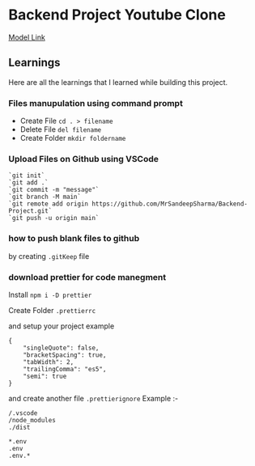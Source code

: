 # Backend Project Youtube Clone

[Model Link](https://app.eraser.io/workspace/YtPqZ1VogxGy1jzIDkzj)

## Learnings

Here are all the learnings that I learned while building this project.

### Files manupulation using command prompt

- Create File `cd . > filename`
- Delete File `del filename`
- Create Folder `mkdir foldername`

### Upload Files on Github using VSCode

    `git init`
    `git add .`
    `git commit -m "message"`
    `git branch -M main`
    `git remote add origin https://github.com/MrSandeepSharma/Backend-Project.git`
    `git push -u origin main`

### how to push blank files to github

by creating `.gitKeep` file

### download prettier for code manegment

Install
`npm i -D prettier`

Create Folder `.prettierrc`

and setup your project example

    {
        "singleQuote": false,
        "bracketSpacing": true,
        "tabWidth": 2,
        "trailingComma": "es5",
        "semi": true
    }

and create another file `.prettierignore`
Example :-

    /.vscode
    /node_modules
    ./dist

    *.env
    .env
    .env.*
